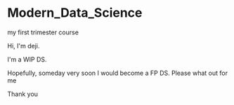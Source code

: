 # Modern_Data_Science
my first trimester course

Hi, I'm deji.

I'm a WIP DS.

Hopefully, someday very soon I would become a FP DS. Please what out for me

Thank you
